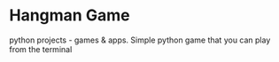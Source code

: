 # Hangman Game 
python projects - games & apps.
Simple python game that you can play from the terminal
